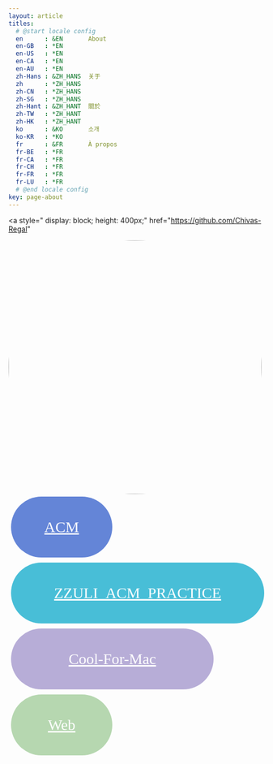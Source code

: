 ```yaml
---
layout: article
titles:
  # @start locale config
  en      : &EN       About
  en-GB   : *EN
  en-US   : *EN
  en-CA   : *EN
  en-AU   : *EN
  zh-Hans : &ZH_HANS  关于
  zh      : *ZH_HANS
  zh-CN   : *ZH_HANS
  zh-SG   : *ZH_HANS
  zh-Hant : &ZH_HANT  關於
  zh-TW   : *ZH_HANT
  zh-HK   : *ZH_HANT
  ko      : &KO       소개
  ko-KR   : *KO
  fr      : &FR       À propos
  fr-BE   : *FR
  fr-CA   : *FR
  fr-CH   : *FR
  fr-FR   : *FR
  fr-LU   : *FR
  # @end locale config
key: page-about
---
```





<a style="
display: block;
height: 400px;"
href="https://github.com/Chivas-Regal"
>
<img src="https://i.loli.net/2021/10/06/r18V35lIOm2KAdW.jpg"
style="
	display: block;
	width: 500px;
	border-radius: 50%;
	top: 200px;
	float: left;
"></a>

<div>
<a href="https://github.com/Chivas-Regal/ACM" style="
color: #ffffff;
display: block;
float: left;
padding: 5px;
"><div style="
                  background-color: #6485D7;
                  border-radius: 60px; 
                  width: 200px;
                  height: 120px;
                  color: white;
                  text-align: center;
                  font-family: Fira Code;
                  font-size: 30px;
                  line-height: 4;
                  ">ACM</div></a>
<a href="https://github.com/Chivas-Regal/ZZULI_ACM_PRACTICE" style="
color: #ffffff;
display: block;
float: left;
padding: 5px;
"><div style="
                  background-color: #48BED7;
                  border-radius: 60px; 
                  width: 500px;
                  height: 120px;
                  color: white;
                  text-align: center;
                  font-family: Fira Code;
                  font-size: 30px;
                  line-height: 4;
                  ">ZZULI_ACM_PRACTICE</div></a>
<a href="https://github.com/Chivas-Regal/Cool-For-Mac" style="
color: #ffffff;
display: block;
float: left;
padding: 5px;
"><div style="
                  background-color: #B7ADD7;
                  border-radius: 60px; 
                  width: 400px;
                  height: 120px;
                  color: white;
                  text-align: center;
                  font-family: Fira Code;
                  font-size: 30px;
                  line-height: 4;
                  ">Cool-For-Mac</div></a>
<a href="https://github.com/Chivas-Regal/Web" style="
color: #ffffff;
display: block;
float: left;
padding: 5px;
"><div style="
                  background-color: #B6D7B0;
                  border-radius: 60px; 
                  width: 200px;
                  height: 120px;
                  color: white;
                  text-align: center;
                  font-family: Fira Code;
                  font-size: 30px;
                  line-height: 4;
                  ">Web</div></a>
</div>
